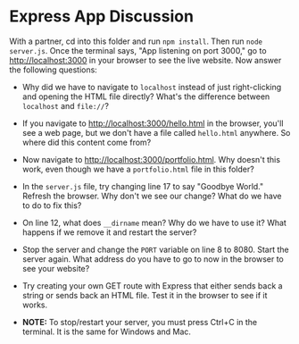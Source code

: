 # Express App Discussion

With a partner, cd into this folder and run `npm install`. Then run `node server.js`. Once the terminal says, "App listening on port 3000," go to <http://localhost:3000> in your browser to see the live website. Now answer the following questions:

* Why did we have to navigate to `localhost` instead of just right-clicking and opening the HTML file directly? What's the difference between `localhost` and `file://`?

* If you navigate to <http://localhost:3000/hello.html> in the browser, you'll see a web page, but we don't have a file called `hello.html` anywhere. So where did this content come from?

* Now navigate to <http://localhost:3000/portfolio.html>. Why doesn't this work, even though we have a `portfolio.html` file in this folder?

* In the `server.js` file, try changing line 17 to say "Goodbye World." Refresh the browser. Why don't we see our change? What do we have to do to fix this?

* On line 12, what does `__dirname` mean? Why do we have to use it? What happens if we remove it and restart the server?

* Stop the server and change the `PORT` variable on line 8 to 8080. Start the server again. What address do you have to go to now in the browser to see your website?

* Try creating your own GET route with Express that either sends back a string or sends back an HTML file. Test it in the browser to see if it works.

* **NOTE:** To stop/restart your server, you must press Ctrl+C in the terminal. It is the same for Windows and Mac.